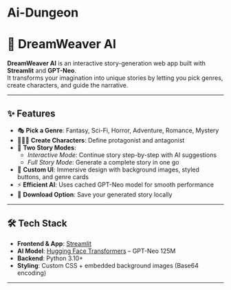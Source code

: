 # Ai-Dungeon
# 🌌 DreamWeaver AI

**DreamWeaver AI** is an interactive story-generation web app built with **Streamlit** and **GPT-Neo**.  
It transforms your imagination into unique stories by letting you pick genres, create characters, and guide the narrative.

---

## ✨ Features
- 🎭 **Pick a Genre**: Fantasy, Sci-Fi, Horror, Adventure, Romance, Mystery  
- 🧑‍🤝‍🧑 **Create Characters**: Define protagonist and antagonist  
- 📖 **Two Story Modes**:  
  - *Interactive Mode*: Continue story step-by-step with AI suggestions  
  - *Full Story Mode*: Generate a complete story in one go  
- 🎨 **Custom UI**: Immersive design with background images, styled buttons, and genre cards  
- ⚡ **Efficient AI**: Uses cached GPT-Neo model for smooth performance  
- 💾 **Download Option**: Save your generated story locally  

---

## 🛠️ Tech Stack
- **Frontend & App**: [Streamlit](https://streamlit.io/)  
- **AI Model**: [Hugging Face Transformers](https://huggingface.co/transformers) – GPT-Neo 125M  
- **Backend**: Python 3.10+  
- **Styling**: Custom CSS + embedded background images (Base64 encoding)  

---

